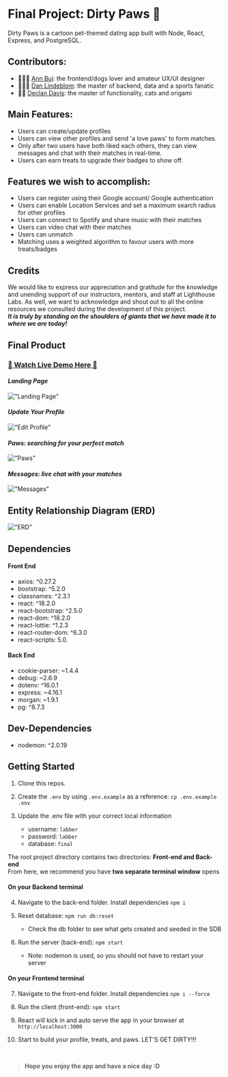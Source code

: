 # Final Project: Dirty Paws 🐾

Dirty Paws is a cartoon pet-themed dating app built with Node, React, Express, and PostgreSQL.

## Contributors:

- 👩🏻‍🎨 [Ann Bui](https://github.com/thaian161): the frontend/dogs lover and amateur UX/UI designer
- 👨🏼‍💻 [Dan Lindeblom](https://github.com/DLindeblom): the master of backend, data and a sports fanatic
- 👨‍🏭 [Declan Davis](https://github.com/DexTheFish): the master of functionality, cats and origami

## Main Features:

- Users can create/update profiles
- Users can view other profiles and send 'a love paws' to form matches.
- Only after two users have both liked each others, they can view messages and chat with their matches in real-time.
- Users can earn treats to upgrade their badges to show off.

## Features we wish to accomplish:

- Users can register using their Google account/ Google authentication
- Users can enable Location Services and set a maximum search radius for other profiles
- Users can connect to Spotify and share music with their matches
- Users can video chat with their matches
- Users can unmatch
- Matching uses a weighted algorithm to favour users with more treats/badges

## Credits

We would like to express our appreciation and gratitude for the knowledge and unending support of our instructors, mentors, and staff at Lighthouse Labs.
As well, we want to acknowledge and shout out to all the online resources we consulted during the development of this project.
<br>
**_It is truly by standing on the shoulders of giants that we have made it to where we are today!_**

## Final Product

### [👋 Watch Live Demo Here 👋](https://youtu.be/0k2WaGUxCJ0)

#### _Landing Page_

!["Landing Page"](https://media.giphy.com/media/R57dTC24YiWPYcRPpP/giphy.gif)

#### _Update Your Profile_

!["Edit Profile"](https://github.com/thaian161/Dirty-Paws/blob/master/front-end/public/docs/Profile.png?raw=true)

#### _Paws: searching for your perfect match_

!["Paws"](https://github.com/thaian161/Dirty-Paws/blob/master/front-end/public/docs/Paws.png?raw=true)

#### _Messages: live chat with your matches_

!["Messages"](https://github.com/thaian161/Dirty-Paws/blob/master/front-end/public/docs/Messages.png?raw=true)

## Entity Relationship Diagram (ERD)

!["ERD"](https://github.com/thaian161/Dirty-Paws/blob/master/front-end/public/docs/FinalERD.png?raw=true)

## Dependencies

#### Front End

- axios: ^0.27.2
- bootstrap: ^5.2.0
- classnames: ^2.3.1
- react: ^18.2.0
- react-bootstrap: ^2.5.0
- react-dom: ^18.2.0
- react-lottie: ^1.2.3
- react-router-dom: ^6.3.0
- react-scripts: 5.0.

#### Back End

- cookie-parser: ~1.4.4
- debug: ~2.6.9
- dotenv: ^16.0.1
- express: ~4.16.1
- morgan: ~1.9.1
- pg: ^8.7.3

## Dev-Dependencies

- nodemon: ^2.0.19

## Getting Started

1. Clone this repos.
2. Create the `.env` by using `.env.example` as a reference: `cp .env.example .env`
3. Update the .env file with your correct local information

   - username: `labber`
   - password: `labber`
   - database: `final`

The root project directory contains two directories: **Front-end and Back-end**
<br>
From here, we recommend you have **two separate terminal window** opens

#### On your Backend terminal

4. Navigate to the back-end folder. Install dependencies `npm i`

5. Reset database: `npm run db:reset`

   - Check the db folder to see what gets created and seeded in the SDB

6. Run the server (back-end): `npm start`

   - Note: nodemon is used, so you should not have to restart your server

#### On your Frontend terminal

7. Navigate to the front-end folder. Install dependencies `npm i --force`

8. Run the client (front-end): `npm start`

9. React will kick in and auto serve the app in your browser at `http://localhost:3000`

10. Start to build your profile, treats, and paws. LET'S GET DIRTY!!!

<br>

> **Hope you enjoy the app and have a nice day :D**
